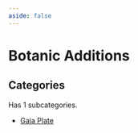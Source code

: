 ```yaml
---
aside: false
---
```



# Botanic Additions

## Categories

Has 1 subcategories.

* [Gaia Plate](./gaia_plate.md)

